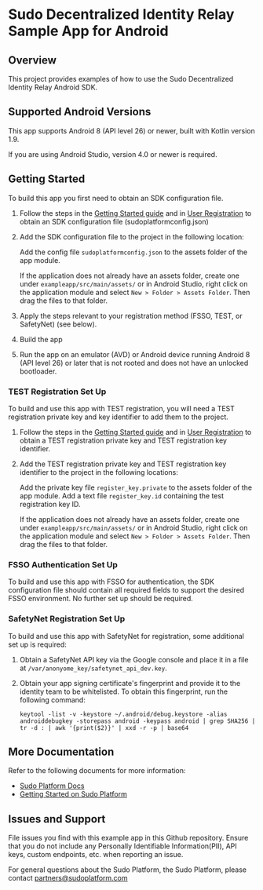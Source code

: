 # Sudo Decentralized Identity Relay Sample App for Android

## Overview

This project provides examples of how to use the Sudo Decentralized Identity Relay Android SDK.

## Supported Android Versions

This app supports Android 8 (API level 26) or newer, built with Kotlin version 1.9.

If you are using Android Studio, version 4.0 or newer is required.

## Getting Started

To build this app you first need to obtain an SDK configuration file.

1. Follow the steps in the [Getting Started guide](https://docs.sudoplatform.com/guides/getting-started) and in [User Registration](https://docs.sudoplatform.com/guides/users/registration) to obtain an SDK configuration file (sudoplatformconfig.json)

2. Add the SDK configuration file to the project in the following location:
   
   Add the config file `sudoplatformconfig.json` to the assets folder of the app module.
   
   If the application does not already have an assets folder, create one under `exampleapp/src/main/assets/` or in Android Studio, right click on the application module and select `New > Folder > Assets Folder`. Then drag the files to that folder.

3. Apply the steps relevant to your registration method (FSSO, TEST, or SafetyNet) (see below).

4. Build the app

5. Run the app on an emulator (AVD) or Android device running Android 8 (API level 26) or later that is not rooted and does not have an unlocked bootloader.

### TEST Registration Set Up

To build and use this app with TEST registration, you will need a TEST registration private key and key identifier to add them to the project.

1. Follow the steps in the [Getting Started guide](https://docs.sudoplatform.com/guides/getting-started) and in [User Registration](https://docs.sudoplatform.com/guides/users/registration) to obtain a TEST registration private key and TEST registration key identifier.

2. Add the TEST registration private key and TEST registration key identifier to the project in the following locations:

   Add the private key file `register_key.private` to the assets folder of the app module.
   Add a text file `register_key.id` containing the test registration key ID.

   If the application does not already have an assets folder, create one under `exampleapp/src/main/assets/` or in Android Studio, right click on the application module and select `New > Folder > Assets Folder`. Then drag the files to that folder.

### FSSO Authentication Set Up

To build and use this app with FSSO for authentication, the SDK configuration file should contain all required fields to support the desired FSSO environment. No further set up should be required.

### SafetyNet Registration Set Up

To build and use this app with SafetyNet for registration, some additional set up is required:

1. Obtain a SafetyNet API key via the Google console and place it in a file at `/var/anonyome_key/safetynet_api_dev.key`.
   
2. Obtain your app signing certificate's fingerprint and provide it to the identity team to be whitelisted. To obtain this fingerprint, run the following command:
   ```
   keytool -list -v -keystore ~/.android/debug.keystore -alias androiddebugkey -storepass android -keypass android | grep SHA256 | tr -d : | awk '{print($2)}' | xxd -r -p | base64
   ```

## More Documentation

Refer to the following documents for more information:

- [Sudo Platform Docs](https://docs.sudoplatform.com/guides/decentralized-identity/relay-sdk)
- [Getting Started on Sudo Platform](https://docs.sudoplatform.com/guides/getting-started)

## Issues and Support

File issues you find with this example app in this Github repository. Ensure that you do not include any Personally Identifiable Information(PII), API keys, custom endpoints, etc. when reporting an issue.

For general questions about the Sudo Platform, the Sudo Platform, please contact [partners@sudoplatform.com](mailto:partners@sudoplatform.com)
